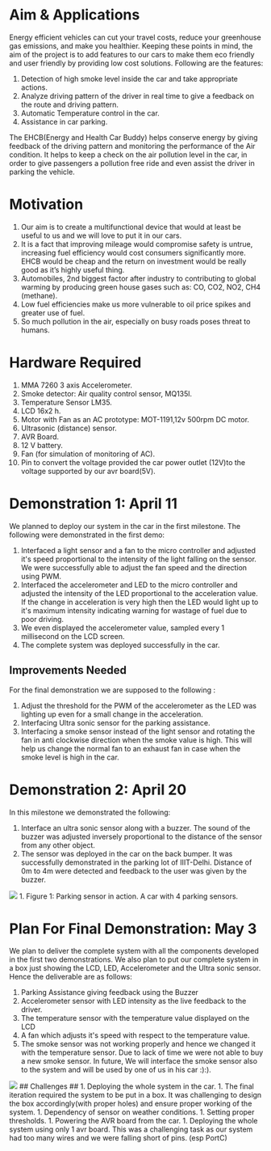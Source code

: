 # Aim & Applications #

Energy efficient vehicles can cut your travel costs, reduce your greenhouse gas emissions, and make you healthier. Keeping these points in mind, the aim of the project is to add features to our cars to make them eco friendly and user friendly by providing low cost solutions. Following are the features:

  1. Detection of high smoke level inside the car and take appropriate           actions.
  1. Analyze driving pattern of the driver in real time to give a feedback on the route and driving pattern.
  1. Automatic Temperature control in the car.
  1. Assistance in car parking.

The EHCB(Energy and Health Car Buddy) helps conserve energy by giving feedback of the driving pattern and monitoring the performance of the Air condition. It helps to keep a check on the air pollution level in the car, in order to give passengers a pollution free ride and even assist the driver in parking the vehicle.




# Motivation #

  1. Our aim is to create a multifunctional device that would at least be  useful to us and we will love to put it in our cars.
  1. It is a fact that improving mileage would compromise safety is untrue, increasing fuel efficiency would cost consumers significantly more. EHCB would be cheap and the return on investment would be really good as it’s highly useful thing.
  1. Automobiles, 2nd biggest factor after industry to contributing to global warming by producing green house gases such as: CO, CO2, NO2, CH4 (methane).
  1. Low fuel efficiencies make us more vulnerable to oil price spikes and greater use of fuel.
  1. So much pollution in the air, especially on busy roads poses threat to humans.



# Hardware Required #

  1. MMA 7260 3 axis Accelerometer.
  1. Smoke detector: Air quality control sensor, MQ135l.
  1. Temperature Sensor LM35.
  1. LCD 16x2 h.
  1. Motor with Fan as an AC prototype: MOT-1191,12v 500rpm DC motor.
  1. Ultrasonic (distance) sensor.
  1. AVR Board.
  1. 12 V battery.
  1. Fan (for simulation of monitoring of AC).
  1. Pin to convert the voltage provided the car power outlet (12V)to the voltage supported by our avr board(5V).

# Demonstration 1: April 11 #
We planned to deploy our system in the car in the first milestone. The following were demonstrated in the first demo:
  1. Interfaced a light sensor and a fan to the micro controller and adjusted it's speed proportional to the intensity of the light falling on the sensor. We were successfully able to adjust the fan speed and the direction using PWM.
  1. Interfaced the accelerometer and LED to the micro controller and adjusted the intensity of the LED proportional to the acceleration value. If the change in acceleration is very high then the LED would light up to it's maximum intensity indicating warning for wastage of fuel due to poor driving.
  1. We even displayed the accelerometer value, sampled every 1 millisecond on the LCD screen.
  1. The complete system was deployed successfully in the car.

## Improvements Needed ##
For the final demonstration we are supposed to the following :
  1. Adjust the threshold for the PWM of the accelerometer as the LED was lighting up even for a small change in the acceleration.
  1. Interfacing Ultra sonic sensor for the parking assistance.
  1. Interfacing a smoke sensor instead of the light sensor and rotating the fan in anti clockwise direction when the smoke value is high. This will help us change the normal fan to an exhaust fan in case when the smoke level is high in the car.

# Demonstration 2: April 20 #
In this milestone we demonstrated the following:
  1. Interface an ultra sonic sensor along with a buzzer. The sound of the buzzer was adjusted  inversely proportional to the distance of the sensor from any other object.
  1. The sensor was deployed in the car on the back bumper. It was successfully demonstrated in the parking lot of IIIT-Delhi. Distance of 0m to 4m  were detected and feedback to the user was given by the buzzer.



<img src='http://i.imgur.com/pJf10.jpg' />
  1. Figure 1: Parking sensor in action. A car with 4 parking sensors.

# Plan For Final Demonstration: May 3 #
We plan to deliver the complete system with all the components developed in the first two demonstrations. We also plan to put our complete system in a box just showing the LCD, LED, Accelerometer and the Ultra sonic sensor. Hence the deliverable are as follows:
  1. Parking Assistance giving feedback using the Buzzer
  1. Accelerometer sensor with LED intensity as the live feedback to the driver.
  1. The temperature sensor with the temperature value displayed on the LCD
  1. A fan which adjusts it's speed with respect to the temperature value.
  1. The smoke sensor was not working properly and hence we changed it with the temperature sensor. Due to lack of time we were not able to buy a new smoke sensor. In future, We will interface the smoke sensor also to the system and will be used by one of us in his car :):).
<img src='http://i.imgur.com/raNCg.jpg' />
## Challenges ##
  1. Deploying the whole system in the car.
  1. The final iteration required the system to be put in a box. It was challenging to design the box accordingly(with proper holes) and ensure proper working of the system.
  1. Dependency of sensor on weather conditions.
  1. Setting proper thresholds.
  1. Powering the AVR board from the car.
  1. Deploying the whole system using only 1 avr board. This was a challenging task as our system had too many wires and we were falling short of pins. (esp PortC)